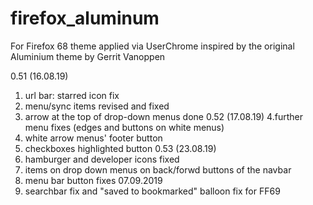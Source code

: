# firefox_aluminum
For Firefox 68
theme applied via UserChrome
inspired by the original Aluminium theme by Gerrit Vanoppen

0.51 (16.08.19)
1. url bar: starred icon fix
2. menu/sync items revised and fixed
3. arrow at the top of drop-down menus done
0.52 (17.08.19)
4.further menu fixes (edges and buttons on white menus)
5. white arrow menus' footer button
6. checkboxes
highlighted button
0.53 (23.08.19)
7. hamburger and developer icons fixed
8. items on drop down menus on back/forwd buttons of the navbar
9. menu bar button fixes
07.09.2019
10. searchbar fix and "saved to bookmarked" balloon fix for FF69
